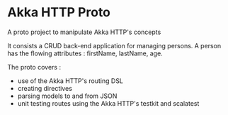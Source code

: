 # Akka HTTP Proto

A proto project to manipulate Akka HTTP's concepts

It consists a CRUD back-end application for managing persons. A person has the flowing attributes : firstName, lastName, age.

The proto covers :

- use of the Akka HTTP's routing DSL
- creating directives
- parsing models to and from JSON
- unit testing routes using the Akka HTTP's testkit and scalatest

